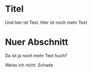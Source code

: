 # Titel

Und hier ist Text.
Hier ist noch mehr Text

# Nuer Abschnitt

Da ist ja noch mehr Text huch?

Weiss ich nicht. Schade